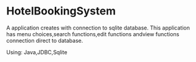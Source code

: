 # HotelBookingSystem
 A application creates with connection to sqlite database. This application has menu choices,search functions,edit functions andview functions connection direct to database.
 
 Using: Java,JDBC,Sqlite
